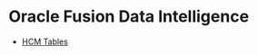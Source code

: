 # Oracle Fusion Data Intelligence
- [HCM Tables](25R2_Fusion_ERP_Analytics_Tables/25R2_Fusion_ERP_Analytics_Tables.html)